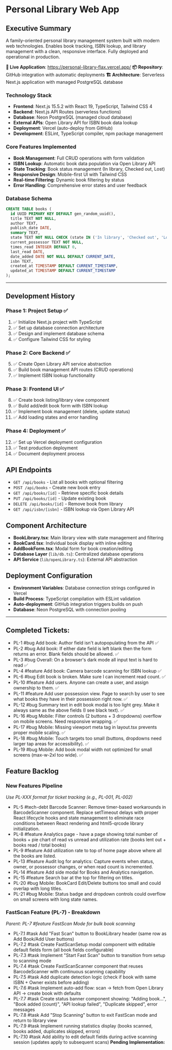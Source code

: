 # Personal Library Web App

## Executive Summary
A family-oriented personal library management system built with modern web technologies. Enables book tracking, ISBN lookup, and library management with a clean, responsive interface. Fully deployed and operational in production.

**🚀 Live Application**: https://personal-library-flax.vercel.app/
**📦 Repository**: GitHub integration with automatic deployments
**🏗️ Architecture**: Serverless Next.js application with managed PostgreSQL database

### Technology Stack
- **Frontend**: Next.js 15.5.2 with React 19, TypeScript, Tailwind CSS 4
- **Backend**: Next.js API Routes (serverless functions)
- **Database**: Neon PostgreSQL (managed cloud database)
- **External APIs**: Open Library API for ISBN book data lookup
- **Deployment**: Vercel (auto-deploy from GitHub)
- **Development**: ESLint, TypeScript compiler, npm package management

### Core Features Implemented
- **Book Management**: Full CRUD operations with form validation
- **ISBN Lookup**: Automatic book data population via Open Library API
- **State Tracking**: Book status management (In library, Checked out, Lost)
- **Responsive Design**: Mobile-first UI with Tailwind CSS
- **Real-time Filtering**: Dynamic book filtering by status
- **Error Handling**: Comprehensive error states and user feedback

### Database Schema
```sql
CREATE TABLE books (
  id UUID PRIMARY KEY DEFAULT gen_random_uuid(),
  title TEXT NOT NULL,
  author TEXT,
  publish_date DATE,
  summary TEXT,
  state TEXT NOT NULL CHECK (state IN ('In library', 'Checked out', 'Lost')),
  current_possessor TEXT NOT NULL,
  times_read INTEGER DEFAULT 0,
  last_read DATE,
  date_added DATE NOT NULL DEFAULT CURRENT_DATE,
  isbn TEXT,
  created_at TIMESTAMP DEFAULT CURRENT_TIMESTAMP,
  updated_at TIMESTAMP DEFAULT CURRENT_TIMESTAMP
);
```

---

## Development History

### Phase 1: Project Setup ✅
1. ✅ Initialize Next.js project with TypeScript
2. ✅ Set up database connection architecture
3. ✅ Design and implement database schema
4. ✅ Configure Tailwind CSS for styling

### Phase 2: Core Backend ✅
5. ✅ Create Open Library API service abstraction
6. ✅ Build book management API routes (CRUD operations)
7. ✅ Implement ISBN lookup functionality

### Phase 3: Frontend UI ✅
8. ✅ Create book listing/library view component
9. ✅ Build add/edit book form with ISBN lookup
10. ✅ Implement book management (delete, update status)
11. ✅ Add loading states and error handling

### Phase 4: Deployment ✅
12. ✅ Set up Vercel deployment configuration
13. ✅ Test production deployment  
14. ✅ Document deployment process

## API Endpoints
- `GET /api/books` - List all books with optional filtering
- `POST /api/books` - Create new book entry
- `GET /api/books/[id]` - Retrieve specific book details
- `PUT /api/books/[id]` - Update existing book
- `DELETE /api/books/[id]` - Remove book from library
- `GET /api/isbn/[isbn]` - ISBN lookup via Open Library API

## Component Architecture
- **BookLibrary.tsx**: Main library view with state management and filtering
- **BookCard.tsx**: Individual book display with inline editing
- **AddBookForm.tsx**: Modal form for book creation/editing
- **Database Layer** (`lib/db.ts`): Centralized database operations
- **API Service** (`lib/openLibrary.ts`): External API abstraction

## Deployment Configuration
- **Environment Variables**: Database connection strings configured in Vercel
- **Build Process**: TypeScript compilation with ESLint validation
- **Auto-deployment**: GitHub integration triggers builds on push
- **Database**: Neon PostgreSQL with connection pooling

---
## Completed Tickets:
- PL-1 #bug Add book: Author field isn't autopopulating from the API ✅
- PL-2 #bug Add book: If either date field is left blank then the form returns an error. Blank fields should be allowed. ✅
- PL-3 #bug Overall: On a browser's dark mode all input text is hard to read ✅
- PL-4 #feature Add book: Camera barcode scanning for ISBN lookup ✅
- PL-6 #bug Edit book is broken. Make sure I can increment read count. ✅
- PL-10 #feature Add users. Anyone can create a user, and assign ownership to them. ✅
- PL-11 #feature Add user possession view. Page to search by user to see what books they have in their possession right now. ✅
- PL-12 #bug Summary text in edit book modal is too light grey. Make it always same as the above fields (I see black text). ✅
- PL-16 #bug Mobile: Filter controls (2 buttons + 3 dropdowns) overflow on mobile screens. Need responsive wrapping. ✅
- PL-17 #bug Mobile: Missing viewport meta tag in layout.tsx prevents proper mobile scaling. ✅
- PL-18 #bug Mobile: Touch targets too small (buttons, dropdowns need larger tap areas for accessibility). ✅
- PL-19 #bug Mobile: Add book modal width not optimized for small screens (max-w-2xl too wide). ✅


## Feature Backlog

### New Features Pipeline
*Use PL-XXX format for ticket tracking (e.g., PL-001, PL-002)*
- PL-5 #tech-debt Barcode Scanner: Remove timer-based workarounds in BarcodeScanner component. Replace setTimeout delays with proper React lifecycle hooks and state management to eliminate race conditions between React rendering and html5-qrcode library initialization.
- PL-8 #feature Analytics page - have a page showing total number of books + pie chart of read vs unread and utilization rate (books lent out + books read / total books)
- PL-9 #feature Add utilization rate to top of home page above where all the books are listed.
- PL-13 #feature Audit log for analytics: Capture events when status, owner, or possessor changes, or when read count is incremented.
- PL-14 #feature Add side modal for Books and Analytics navigation.
- PL-15 #feature Search bar at the top for filtering on titles.
- PL-20 #bug Mobile: BookCard Edit/Delete buttons too small and could overlap with long titles.
- PL-21 #bug Mobile: Status badge and dropdown controls could overflow on small screens with long state names.

### FastScan Feature (PL-7) - Breakdown
*Parent: PL-7 #feature FastScan Mode for bulk book scanning*
- PL-7.1 #task Add "Fast Scan" button to BookLibrary header (same row as Add Book/Add User buttons)
- PL-7.2 #task Create FastScanSetup modal component with editable default fields form (all book fields configurable)
- PL-7.3 #task Implement "Start Fast Scan" button to transition from setup to scanning mode
- PL-7.4 #task Create FastScanScanner component that reuses BarcodeScanner with continuous scanning capability
- PL-7.5 #task Add duplicate detection logic (check if book with same ISBN + Owner exists before adding)
- PL-7.6 #task Implement auto-add flow: scan → fetch from Open Library API → create book with defaults
- PL-7.7 #task Create status banner component showing: "Adding book...", "Book added (count)", "API lookup failed", "Duplicate skipped", error messages
- PL-7.8 #task Add "Stop Scanning" button to exit FastScan mode and return to library view
- PL-7.9 #task Implement running statistics display (books scanned, books added, duplicates skipped, errors)
- PL-7.10 #task Add ability to edit default fields during active scanning session (updates apply to subsequent scans)
**Pending Implementation:**

<!-- Add new feature tickets below -->
